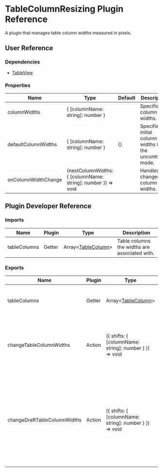 # TableColumnResizing Plugin Reference

A plugin that manages table column widths measured in pixels.

## User Reference

### Dependencies

- [TableView](table-view.md)

### Properties

Name | Type | Default | Description
-----|------|---------|------------
columnWidths | { [columnName: string]: number } | | Specifies column widths.
defaultColumnWidths | { [columnName: string]: number } | {} | Specifies initial column widths in the uncontrolled mode.
onColumnWidthChange | (nextColumnWidths: { [columnName: string]: number }) => void | | Handles changes to column widths.

## Plugin Developer Reference

### Imports

Name | Plugin | Type | Description
-----|--------|------|------------
tableColumns | Getter | Array&lt;[TableColumn](table-view.md#table-column)&gt; | Table columns the widths are associated with.


### Exports

Name | Plugin | Type | Description
-----|--------|------|------------
tableColumns | Getter | Array&lt;[TableColumn](table-view.md#table-column)&gt; | Table columns with associated widths.
changeTableColumnWidths | Action | ({ shifts: { [columnName: string]: number } }) => void | Changes column widths. Each shift is added to the original column width value.
changeDraftTableColumnWidths | Action | ({ shifts: { [columnName: string]: number } }) => void | Changes draft column widths. Each shift is added to the original column width value. If a shift is `null`, the draft width for the column is cleared.
